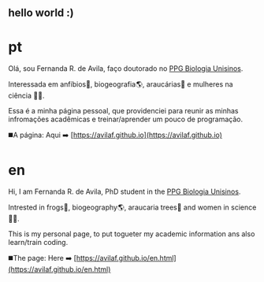 ## hello world :)


# pt

Olá, sou Fernanda R. de Avila, faço doutorado no [PPG Biologia Unisinos](http://www.unisinos.br/mestrado-e-doutorado/biologia/presencial/sao-leopoldo).

Interessada em anfíbios:frog:, biogeografia:earth_americas:, araucárias:evergreen_tree: e mulheres na ciência :cherry_blossom::microscope:. 

Essa é a minha página pessoal, que providenciei para reunir as minhas infromações acadêmicas e treinar/aprender um pouco de programação.

:black_medium_square:A página:
Aqui :arrow_right: [https://avilaf.github.io](https://avilaf.github.io)


# en
Hi, I am Fernanda R. de Avila, PhD student in the [PPG Biologia Unisinos](http://www.unisinos.br/mestrado-e-doutorado/biologia/presencial/sao-leopoldo).

Intrested in frogs:frog:, biogeography:earth_americas:, araucaria trees:evergreen_tree: and women in science :cherry_blossom::microscope:. 

This is my personal page, to put togueter my academic information ans also learn/train coding.

:black_medium_square:The page:
Here :arrow_right: [https://avilaf.github.io/en.html](https://avilaf.github.io/en.html)



